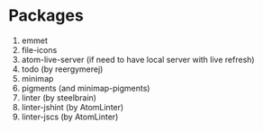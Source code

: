 # Packages

1. emmet
2. file-icons
3. atom-live-server (if need to have local server with live refresh)
4. todo (by reergymerej)
5. minimap
6. pigments (and minimap-pigments)
7. linter (by steelbrain)
  1. linter-jshint (by AtomLinter)
  2. linter-jscs (by AtomLinter)

